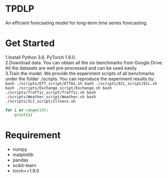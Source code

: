 # TPDLP
An efficient forecasting model for long-term time series forecasting.

# Get Started

1.Install Python 3.6, PyTorch 1.9.0.  
2.Download data. You can obtain all the six benchmarks from Google Drive. All the datasets are well pre-processed and can be used easily.  
3.Train the model. We provide the experiment scripts of all benchmarks under the folder ./scripts. You can reproduce the experiment results by:  
`bash ./scripts/ETT_script/ETTm1.sh bash ./scripts/ECL_script/ECL.sh
bash ./scripts/Exchange_script/Exchange.sh
bash ./scripts/Traffic_script/Traffic.sh
bash ./scripts/Weather_script/Weather.sh
bash ./scripts/ILI_script/Illness.sh`
```python  
for i or range(10):  
    print(i)  
```

# Requirement
* numpy
* matplotlib
* pandas
* scikit-learn
* torch==1.9.0
